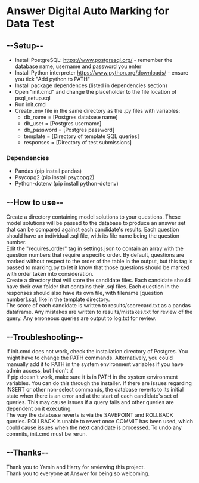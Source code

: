 # Answer Digital Auto Marking for Data Test

## --Setup--
- Install PostgreSQL: https://www.postgresql.org/ - remember the database name, username and password you enter
- Install Python interpreter https://www.python.org/downloads/ - ensure you tick "Add python to PATH"
- Install package dependences (listed in dependencies section)
- Open "init.cmd" and change the placeholder to the file location of psql_setup.sql
- Run init.cmd 
- Create .env file in the same directory as the .py files with variables:
    - db_name = [Postgres database name]
    - db_user = [Postgres username]
    - db_password = [Postgres password]
    - template = [Directory of template SQL queries]
    - responses = [Directory of test submissions]

### Dependencies  
- Pandas (pip install pandas)
- Psycopg2 (pip install psycopg2)
- Python-dotenv (pip install python-dotenv)  

## --How to use--
Create a directory containing model solutions to your questions. These model solutions will be passed to the database to produce an answer set that can be compared against each candidate's results. Each question should have an individual .sql file, with its file name being the question number.  
Edit the "requires_order" tag in settings.json to contain an array with the question numbers that require a specific order. By default, questions are marked without respect to the order of the table in the output, but this tag is passed to marking.py to let it know that those questions should be marked with order taken into consideration.  
Create a directory that will store the candidate files. Each candidate should have their own folder that contains their .sql files. Each question in the responses should also have its own file, with filename [question number].sql, like in the template directory.  
The score of each candidate is written to results/scorecard.txt as a pandas dataframe. Any mistakes are written to results/mistakes.txt for review of the query. Any erroneous queries are output to log.txt for review.

## --Troubleshooting--

If init.cmd does not work, check the installation directory of Postgres. You might have to change the PATH commands. Alternatively, you could manually add it to PATH in the system environment variables if you have admin access, but I don't :(  
If pip doesn't work, make sure it is in PATH in the system environment variables. You can do this through the installer. 
If there are issues regarding INSERT or other non-select commands, the database reverts to its initial state when there is an error and at the start of each candidate's set of queries. This may cause issues if a query fails and other queries are dependent on it executing.  
The way the database reverts is via the SAVEPOINT and ROLLBACK queries. ROLLBACK is unable to revert once COMMIT has been used, which could cause issues when the next candidate is processed. To undo any commits, init.cmd must be rerun.  

## --Thanks--
Thank you to Yamin and Harry for reviewing this project.  
Thank you to everyone at Answer for being so welcoming.  